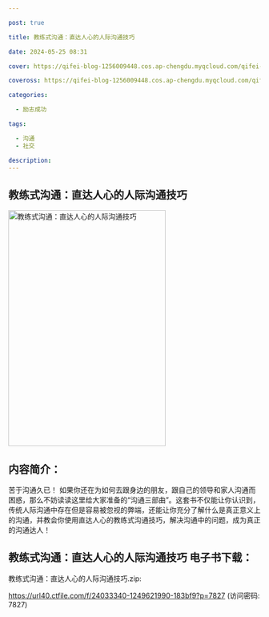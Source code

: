 ```yaml
---

post: true

title: 教练式沟通：直达人心的人际沟通技巧

date: 2024-05-25 08:31

cover: https://qifei-blog-1256009448.cos.ap-chengdu.myqcloud.com/qifei-blog/6600d6229f345e8d0367d217.jpg

coveross: https://qifei-blog-1256009448.cos.ap-chengdu.myqcloud.com/qifei-blog/6600d6229f345e8d0367d217.jpg

categories:

  - 励志成功

tags:

  - 沟通
  - 社交

description:
---
```


##  教练式沟通：直达人心的人际沟通技巧

<img alt="教练式沟通：直达人心的人际沟通技巧 " class="aligncenter loaded" data-was-processed="true" decoding="async" fetchpriority="high" height="471" src="https://qifei-blog-1256009448.cos.ap-chengdu.myqcloud.com/qifei-blog/6600d6229f345e8d0367d217.jpg " style="cursor: zoom-in;" width="314"/>

## 内容简介：

苦于沟通久已！ 如果你还在为如何去跟身边的朋友，跟自己的领导和家人沟通而困惑，那么不妨读读这里给大家准备的“沟通三部曲”。这套书不仅能让你认识到，传统人际沟通中存在但是容易被忽视的弊端，还能让你充分了解什么是真正意义上的沟通，并教会你使用直达人心的教练式沟通技巧，解决沟通中的问题，成为真正的沟通达人！

## 教练式沟通：直达人心的人际沟通技巧 电子书下载：



教练式沟通：直达人心的人际沟通技巧.zip: 

https://url40.ctfile.com/f/24033340-1249621990-183bf9?p=7827 (访问密码: 7827)
